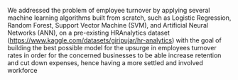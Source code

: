 We addressed the problem of employee turnover by applying several machine learning algorithms built from scratch, such as Logistic Regression, Random Forest, Support Vector Machine (SVM), and Artificial Neural Networks (ANN), on a pre-existing HRAnalytics dataset (https://www.kaggle.com/datasets/giripujar/hr-analytics) with the goal of building the best possible model for the upsurge in employees turnover rates in order for the concerned businesses to be able increase retention and cut down expenses, hence having a more settled and involved workforce
